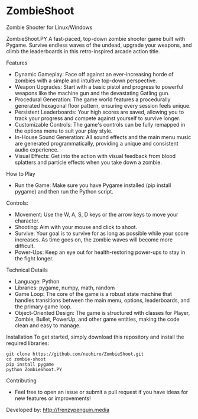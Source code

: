 # ZombieShoot
Zombie Shooter for Linux/Windows

ZombieShoot.PY
A fast-paced, top-down zombie shooter game built with Pygame. Survive endless waves of the undead, upgrade your weapons, and climb the leaderboards in this retro-inspired arcade action title.

Features

- Dynamic Gameplay: Face off against an ever-increasing horde of zombies with a simple and intuitive top-down perspective.
- Weapon Upgrades: Start with a basic pistol and progress to powerful weapons like the machine gun and the devastating Gatling gun.
- Procedural Generation: The game world features a procedurally generated hexagonal floor pattern, ensuring every session feels unique.
- Persistent Leaderboards: Your high scores are saved, allowing you to track your progress and compete against yourself to survive longer.
- Customizable Controls: The game's controls can be fully remapped in the options menu to suit your play style.
- In-House Sound Generation: All sound effects and the main menu music are generated programmatically, providing a unique and consistent audio experience.
- Visual Effects: Get into the action with visual feedback from blood splatters and particle effects when you take down a zombie.

How to Play
- Run the Game: Make sure you have Pygame installed (pip install pygame) and then run the Python script.

Controls:

- Movement: Use the W, A, S, D keys or the arrow keys to move your character.
- Shooting: Aim with your mouse and click to shoot.
- Survive: Your goal is to survive for as long as possible while your score increases. As time goes on, the zombie waves will become more difficult.
- Power-Ups: Keep an eye out for health-restoring power-ups to stay in the fight longer.

Technical Details
- Language: Python
- Libraries: pygame, numpy, math, random
- Game Loop: The core of the game is a robust state machine that handles transitions between the main menu, options, leaderboards, and the primary game loop.
- Object-Oriented Design: The game is structured with classes for Player, Zombie, Bullet, PowerUp, and other game entities, making the code clean and easy to manage.

Installation
To get started, simply download this repository and install the required libraries:

    git clone https://github.com/neohiro/ZombieShoot.git
    cd zombie-shoot
    pip install pygame
    python ZombieShoot.PY

Contributing
- Feel free to open an issue or submit a pull request if you have ideas for new features or improvements!

Developed by: http://frenzypenguin.media
